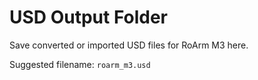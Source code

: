 # USD Output Folder

Save converted or imported USD files for RoArm M3 here.

Suggested filename: `roarm_m3.usd`
